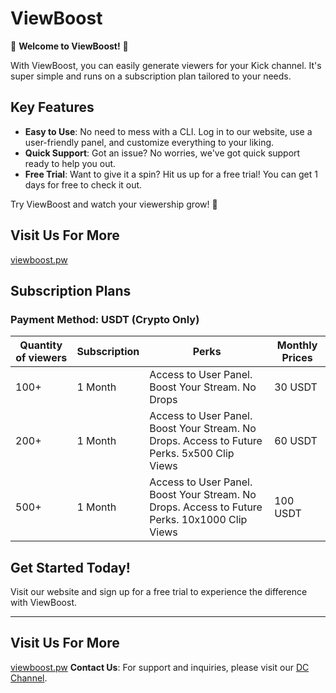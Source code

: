 # ViewBoost

🚀 **Welcome to ViewBoost!** 🚀

With ViewBoost, you can easily generate viewers for your Kick channel. It's super simple and runs on a subscription plan tailored to your needs.

## Key Features
- **Easy to Use**: No need to mess with a CLI. Log in to our website, use a user-friendly panel, and customize everything to your liking.
- **Quick Support**: Got an issue? No worries, we've got quick support ready to help you out.
- **Free Trial**: Want to give it a spin? Hit us up for a free trial! You can get 1 days for free to check it out.

Try ViewBoost and watch your viewership grow! 🎉

## Visit Us For More
[viewboost.pw](https://viewboost.pw)

## Subscription Plans
### Payment Method: USDT (Crypto Only)

| Quantity of viewers | Subscription | Perks | Monthly Prices |
|---------------------|--------------|-------|----------------|
| 100+                | 1 Month      | Access to User Panel. Boost Your Stream. No Drops | 30 USDT |
| 200+                | 1 Month      | Access to User Panel. Boost Your Stream. No Drops. Access to Future Perks. 5x500 Clip Views | 60 USDT |
| 500+                | 1 Month      | Access to User Panel. Boost Your Stream. No Drops. Access to Future Perks. 10x1000 Clip Views | 100 USDT |

## Get Started Today!
Visit our website and sign up for a free trial to experience the difference with ViewBoost.

---
## Visit Us For More
[viewboost.pw](https://viewboost.pw)
**Contact Us**: For support and inquiries, please visit our [DC Channel](https://discord.gg/sSvn4WMBNf).

